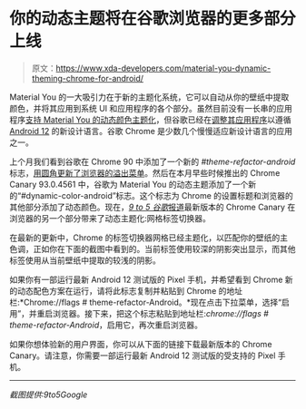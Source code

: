 # 你的动态主题将在谷歌浏览器的更多部分上线

> 原文：<https://www.xda-developers.com/material-you-dynamic-theming-chrome-for-android/>

Material You 的一大吸引力在于新的主题化系统，它可以自动从你的壁纸中提取颜色，并将其应用到系统 UI 和应用程序的各个部分。虽然目前没有一长串的应用程序[支持 Material You 的动态颜色主题化](https://www.xda-developers.com/tasker-android-12-material-you/)，但谷歌已经在[调整其应用程序](https://www.xda-developers.com/google-messages-material-you-theming-android-12/)以遵循 [Android 12](https://www.xda-developers.com/android-12/) 的新设计语言。谷歌 Chrome 是少数几个慢慢适应新设计语言的应用之一。

上个月我们看到谷歌在 Chrome 90 中添加了一个新的 *#theme-refactor-android* 标志，[用圆角更新了浏览器的溢出菜单](https://www.xda-developers.com/chrome-preps-material-you-android-12-bouncy-scrolling/)。然后在本月早些时候推出的 Chrome Canary 93.0.4561 中，谷歌为 Material You 的动态主题添加了一个新的“#dynamic-color-android”标志。这个标志为 Chrome 的设置标题和浏览器的其他部分添加了动态颜色。现在，[*9 to 5 谷歌*报道](https://9to5google.com/2021/07/05/google-chrome-material-you-colors-android-12/)最新版本的 Chrome Canary 在浏览器的另一个部分带来了动态主题化:网格标签切换器。

在最新的更新中，Chrome 的标签切换器网格已经主题化，以匹配你的壁纸的主色调，正如你在下面的截图中看到的。当前标签使用较深的阴影突出显示，而其他标签使用从当前壁纸中提取的较浅的阴影。

如果你有一部运行最新 Android 12 测试版的 Pixel 手机，并希望看到 Chrome 新的动态配色方案在运行，请将此标志复制并粘贴到 Chrome 的地址栏:*Chrome://flags # theme-refactor-Android。*现在点击下拉菜单，选择“启用”，并重启浏览器。接下来，把这个标志粘贴到地址栏:*chrome://flags # theme-refactor-Android*，启用它，再次重启浏览器。

如果你想体验新的用户界面，你可以从下面的链接下载最新版本的 Chrome Canary。请注意，你需要一部运行最新 Android 12 测试版的受支持的 Pixel 手机。

* * *

*截图提供:9to5Google*